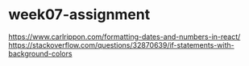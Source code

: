 # week07-assignment

https://www.carlrippon.com/formatting-dates-and-numbers-in-react/
https://stackoverflow.com/questions/32870639/if-statements-with-background-colors
